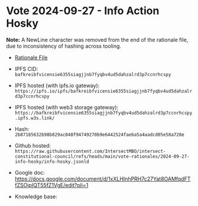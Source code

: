 
# Vote 2024-09-27 - Info Action Hosky

**Note:** A NewLine character was removed from the end of the rationale file, due to inconsistency of hashing across tooling.

- [Rationale File](./info-hosky.jsonld)
- IPFS CID: `bafkreibfvicensie6355siagjjnb7fyqbv4ud5dahzalrd3p7ccnrhcspy`
- IPFS hosted (with ipfs.io gateway): `https://ipfs.io/ipfs/bafkreibfvicensie6355siagjjnb7fyqbv4ud5dahzalrd3p7ccnrhcspy`
- IPFS hosted (with web3 storage gateway): `https://bafkreibfvicensie6355siagjjnb7fyqbv4ud5dahzalrd3p7ccnrhcspy.ipfs.w3s.link/`
- Hash: `2b87185632b98b829ac048f94749270b9e6442524faeba5a4aadcd05e58a728e`

- Github hosted: `https://raw.githubusercontent.com/IntersectMBO/intersect-constitutional-council/refs/heads/main/vote-rationales/2024-09-27-info-hosky/info-hosky.jsonld`
- Google doc: https://docs.google.com/document/d/1xXLHInhPRH7c27Yat8OAMfqdFTfZSOjpIQT55fZ1VgE/edit?pli=1
- Knowledge base: 
